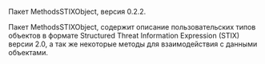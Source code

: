 Пакет MethodsSTIXObject, версия 0.2.2.

Пакет MethodsSTIXObject, содержит описание пользовательских типов объектов в формате Structured Threat Information Expression (STIX) версии 2.0, а так же некоторые методы для взаимодействия с данными объектами.
